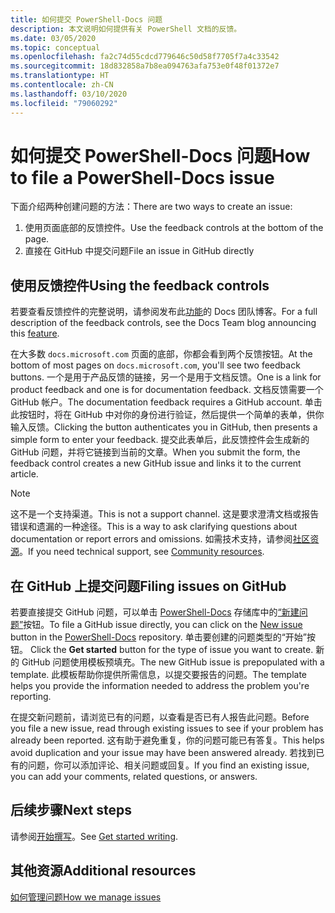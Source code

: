 ```yaml
---
title: 如何提交 PowerShell-Docs 问题
description: 本文说明如何提供有关 PowerShell 文档的反馈。
ms.date: 03/05/2020
ms.topic: conceptual
ms.openlocfilehash: fa2c74d55cdcd779646c50d58f7705f7a4c33542
ms.sourcegitcommit: 18d832858a7b8ea094763afa753e0f48f01372e7
ms.translationtype: HT
ms.contentlocale: zh-CN
ms.lasthandoff: 03/10/2020
ms.locfileid: "79060292"
---
```

# <a name="how-to-file-a-powershell-docs-issue"></a><span data-ttu-id="8b970-103">如何提交 PowerShell-Docs 问题</span><span class="sxs-lookup"><span data-stu-id="8b970-103">How to file a PowerShell-Docs issue</span></span>

<span data-ttu-id="8b970-104">下面介绍两种创建问题的方法：</span><span class="sxs-lookup"><span data-stu-id="8b970-104">There are two ways to create an issue:</span></span>

1. <span data-ttu-id="8b970-105">使用页面底部的反馈控件。</span><span class="sxs-lookup"><span data-stu-id="8b970-105">Use the feedback controls at the bottom of the page.</span></span>
1. <span data-ttu-id="8b970-106">直接在 GitHub 中提交问题</span><span class="sxs-lookup"><span data-stu-id="8b970-106">File an issue in GitHub directly</span></span>

## <a name="using-the-feedback-controls"></a><span data-ttu-id="8b970-107">使用反馈控件</span><span class="sxs-lookup"><span data-stu-id="8b970-107">Using the feedback controls</span></span>

<span data-ttu-id="8b970-108">若要查看反馈控件的完整说明，请参阅发布此[功能][feedback]的 Docs 团队博客。</span><span class="sxs-lookup"><span data-stu-id="8b970-108">For a full description of the feedback controls, see the Docs Team blog announcing this [feature][feedback].</span></span>

<span data-ttu-id="8b970-109">在大多数 `docs.microsoft.com` 页面的底部，你都会看到两个反馈按钮。</span><span class="sxs-lookup"><span data-stu-id="8b970-109">At the bottom of most pages on `docs.microsoft.com`, you'll see two feedback buttons.</span></span> <span data-ttu-id="8b970-110">一个是用于产品反馈的链接，另一个是用于文档反馈。</span><span class="sxs-lookup"><span data-stu-id="8b970-110">One is a link for product feedback and one is for documentation feedback.</span></span> <span data-ttu-id="8b970-111">文档反馈需要一个 GitHub 帐户。</span><span class="sxs-lookup"><span data-stu-id="8b970-111">The documentation feedback requires a GitHub account.</span></span> <span data-ttu-id="8b970-112">单击此按钮时，将在 GitHub 中对你的身份进行验证，然后提供一个简单的表单，供你输入反馈。</span><span class="sxs-lookup"><span data-stu-id="8b970-112">Clicking the button authenticates you in GitHub, then presents a simple form to enter your feedback.</span></span> <span data-ttu-id="8b970-113">提交此表单后，此反馈控件会生成新的 GitHub 问题，并将它链接到当前的文章。</span><span class="sxs-lookup"><span data-stu-id="8b970-113">When you submit the form, the feedback control creates a new GitHub issue and links it to the current article.</span></span>

> [!NOTE]
> <span data-ttu-id="8b970-114">这不是一个支持渠道。</span><span class="sxs-lookup"><span data-stu-id="8b970-114">This is not a support channel.</span></span> <span data-ttu-id="8b970-115">这是要求澄清文档或报告错误和遗漏的一种途径。</span><span class="sxs-lookup"><span data-stu-id="8b970-115">This is a way to ask clarifying questions about documentation or report errors and omissions.</span></span> <span data-ttu-id="8b970-116">如需技术支持，请参阅[社区资源](../community-support.md)。</span><span class="sxs-lookup"><span data-stu-id="8b970-116">If you need technical support, see [Community resources](../community-support.md).</span></span>

## <a name="filing-issues-on-github"></a><span data-ttu-id="8b970-117">在 GitHub 上提交问题</span><span class="sxs-lookup"><span data-stu-id="8b970-117">Filing issues on GitHub</span></span>

<span data-ttu-id="8b970-118">若要直接提交 GitHub 问题，可以单击 [PowerShell-Docs][docs-issues] 存储库中的[“新建问题”][new-issue]按钮。</span><span class="sxs-lookup"><span data-stu-id="8b970-118">To file a GitHub issue directly, you can click on the [New issue][new-issue] button in the [PowerShell-Docs][docs-issues] repository.</span></span> <span data-ttu-id="8b970-119">单击要创建的问题类型的“开始”按钮。 </span><span class="sxs-lookup"><span data-stu-id="8b970-119">Click the **Get started** button for the type of issue you want to create.</span></span> <span data-ttu-id="8b970-120">新的 GitHub 问题使用模板预填充。</span><span class="sxs-lookup"><span data-stu-id="8b970-120">The new GitHub issue is prepopulated with a template.</span></span> <span data-ttu-id="8b970-121">此模板帮助你提供所需信息，以提交要报告的问题。</span><span class="sxs-lookup"><span data-stu-id="8b970-121">The template helps you provide the information needed to address the problem you're reporting.</span></span>

<span data-ttu-id="8b970-122">在提交新问题前，请浏览已有的问题，以查看是否已有人报告此问题。</span><span class="sxs-lookup"><span data-stu-id="8b970-122">Before you file a new issue, read through existing issues to see if your problem has already been reported.</span></span> <span data-ttu-id="8b970-123">这有助于避免重复，你的问题可能已有答复。</span><span class="sxs-lookup"><span data-stu-id="8b970-123">This helps avoid duplication and your issue may have been answered already.</span></span> <span data-ttu-id="8b970-124">若找到已有的问题，你可以添加评论、相关问题或回复。</span><span class="sxs-lookup"><span data-stu-id="8b970-124">If you find an existing issue, you can add your comments, related questions, or answers.</span></span>

## <a name="next-steps"></a><span data-ttu-id="8b970-125">后续步骤</span><span class="sxs-lookup"><span data-stu-id="8b970-125">Next steps</span></span>

<span data-ttu-id="8b970-126">请参阅[开始撰写](get-started-writing.md)。</span><span class="sxs-lookup"><span data-stu-id="8b970-126">See [Get started writing](get-started-writing.md).</span></span>

## <a name="additional-resources"></a><span data-ttu-id="8b970-127">其他资源</span><span class="sxs-lookup"><span data-stu-id="8b970-127">Additional resources</span></span>

[<span data-ttu-id="8b970-128">如何管理问题</span><span class="sxs-lookup"><span data-stu-id="8b970-128">How we manage issues</span></span>](managing-issues.md)

<!-- reference links -->
[feedback]: /teamblog/a-new-feedback-system-is-coming-to-docs
[new-issue]: https://github.com/MicrosoftDocs/PowerShell-Docs/issues/new/choose
[docs-issues]: https://github.com/MicrosoftDocs/PowerShell-Docs/issues
